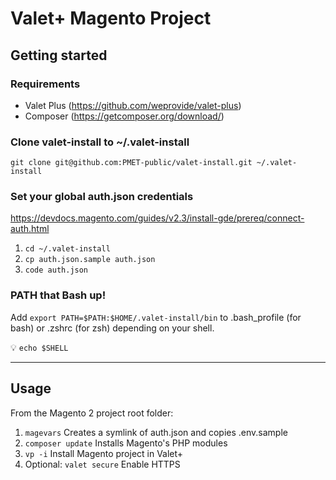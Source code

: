 # Valet+ Magento Project

## Getting started

### Requirements

- Valet Plus (https://github.com/weprovide/valet-plus)
- Composer (https://getcomposer.org/download/)

### Clone valet-install to ~/.valet-install

`git clone git@github.com:PMET-public/valet-install.git ~/.valet-install`

### Set your global auth.json credentials

https://devdocs.magento.com/guides/v2.3/install-gde/prereq/connect-auth.html

1. `cd ~/.valet-install`
2. `cp auth.json.sample auth.json`
3. `code auth.json`

### PATH that Bash up!

Add `export PATH=$PATH:$HOME/.valet-install/bin` to .bash_profile (for bash) or .zshrc (for zsh) depending on your shell.

💡 `echo $SHELL`

--- 

## Usage

From the Magento 2 project root folder:

1. `magevars` Creates a symlink of auth.json and copies .env.sample
2. `composer update` Installs Magento's PHP modules
3. `vp -i` Install Magento project in Valet+
4. Optional: `valet secure` Enable HTTPS
